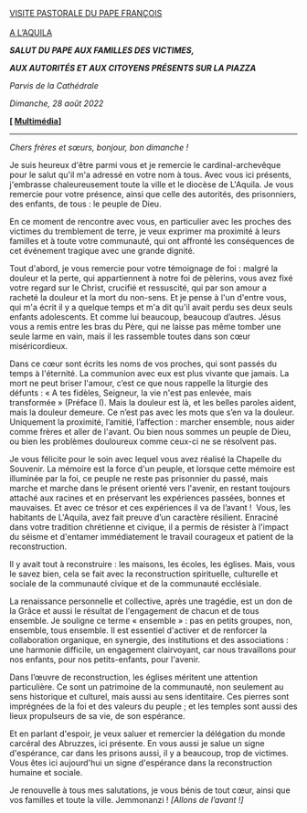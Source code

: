 [VISITE PASTORALE DU PAPE FRANÇOIS\
\
A L’AQUILA](https://www.vatican.va/content/francesco/fr/travels/2022/inside/documents/20220828-laquila.html)

***SALUT DU PAPE AUX FAMILLES DES VICTIMES,***

***AUX AUTORITÉS ET AUX CITOYENS PRÉSENTS SUR LA PIAZZA***

*Parvis de la Cathédrale*

*Dimanche, 28 août 2022*

**[ [Multimédia](http://w2.vatican.va/content/francesco/fr/events/event.dir.html/content/vaticanevents/fr/2022/8/28/autorita-cittadini-laquila.html)]**

__________________________________

*Chers frères et sœurs, bonjour, bon dimanche !*

Je suis heureux d'être parmi vous et je remercie le cardinal-archevêque pour le salut qu'il m'a adressé en votre nom à tous. Avec vous ici présents, j'embrasse chaleureusement toute la ville et le diocèse de L'Aquila. Je vous remercie pour votre présence, ainsi que celle des autorités, des prisonniers, des enfants, de tous : le peuple de Dieu.

En ce moment de rencontre avec vous, en particulier avec les proches des victimes du tremblement de terre, je veux exprimer ma proximité à leurs familles et à toute votre communauté, qui ont affronté les conséquences de cet événement tragique avec une grande dignité.

Tout d'abord, je vous remercie pour votre témoignage de foi : malgré la douleur et la perte, qui appartiennent à notre foi de pèlerins, vous avez fixé votre regard sur le Christ, crucifié et ressuscité, qui par son amour a racheté la douleur et la mort du non-sens. Et je pense à l'un d'entre vous, qui m'a écrit il y a quelque temps et m'a dit qu'il avait perdu ses deux seuls enfants adolescents. Et comme lui beaucoup, beaucoup d’autres. Jésus vous a remis entre les bras du Père, qui ne laisse pas même tomber une seule larme en vain, mais il les rassemble toutes dans son cœur miséricordieux.

Dans ce cœur sont écrits les noms de vos proches, qui sont passés du temps à l'éternité. La communion avec eux est plus vivante que jamais. La mort ne peut briser l'amour, c’est ce que nous rappelle la liturgie des défunts : « A tes fidèles, Seigneur, la vie n'est pas enlevée, mais transformée » (Préface I). Mais la douleur est là, et les belles paroles aident, mais la douleur demeure. Ce n’est pas avec les mots que s’en va la douleur. Uniquement la proximité, l’amitié, l’affection : marcher ensemble, nous aider comme frères et aller de l'avant. Ou bien nous sommes un peuple de Dieu, ou bien les problèmes douloureux comme ceux-ci ne se résolvent pas.

Je vous félicite pour le soin avec lequel vous avez réalisé la Chapelle du Souvenir. La mémoire est la force d'un peuple, et lorsque cette mémoire est illuminée par la foi, ce peuple ne reste pas prisonnier du passé, mais marche et marche dans le présent orienté vers l'avenir, en restant toujours attaché aux racines et en préservant les expériences passées, bonnes et mauvaises. Et avec ce trésor et ces expériences il va de l’avant !  Vous, les habitants de L'Aquila, avez fait preuve d’un caractère résilient. Enraciné dans votre tradition chrétienne et civique, il a permis de résister à l'impact du séisme et d'entamer immédiatement le travail courageux et patient de la reconstruction.

Il y avait tout à reconstruire : les maisons, les écoles, les églises. Mais, vous le savez bien, cela se fait avec la reconstruction spirituelle, culturelle et sociale de la communauté civique et de la communauté ecclésiale.

La renaissance personnelle et collective, après une tragédie, est un don de la Grâce et aussi le résultat de l'engagement de chacun et de tous ensemble. Je souligne ce terme « ensemble » : pas en petits groupes, non, ensemble, tous ensemble. Il est essentiel d'activer et de renforcer la collaboration organique, en synergie, des institutions et des associations : une harmonie difficile, un engagement clairvoyant, car nous travaillons pour nos enfants, pour nos petits-enfants, pour l'avenir.

Dans l’œuvre de reconstruction, les églises méritent une attention particulière. Ce sont un patrimoine de la communauté, non seulement au sens historique et culturel, mais aussi au sens identitaire. Ces pierres sont imprégnées de la foi et des valeurs du peuple ; et les temples sont aussi des lieux propulseurs de sa vie, de son espérance.

Et en parlant d'espoir, je veux saluer et remercier la délégation du monde carcéral des Abruzzes, ici présente. En vous aussi je salue un signe d'espérance, car dans les prisons aussi, il y a beaucoup, trop de victimes. Vous êtes ici aujourd'hui un signe d'espérance dans la reconstruction humaine et sociale.

Je renouvelle à tous mes salutations, je vous bénis de tout cœur, ainsi que vos familles et toute la ville. Jemmonanzi ! *[Allons de l’avant !]*